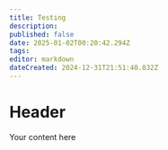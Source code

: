 ```yaml
---
title: Testing
description: 
published: false
date: 2025-01-02T00:20:42.294Z
tags: 
editor: markdown
dateCreated: 2024-12-31T21:51:40.832Z
---
```


# Header
Your content here